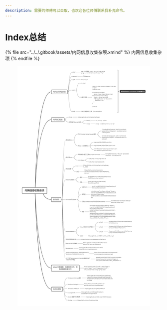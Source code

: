 ```yaml
---
description: 需要的师傅可以自取，也欢迎各位师傅联系我补充命令。
---
```


# Index总结

{% file src="../../.gitbook/assets/内网信息收集杂项.xmind" %}
内网信息收集杂项
{% endfile %}

<figure><img src="../../.gitbook/assets/内网信息收集杂项.png" alt=""><figcaption></figcaption></figure>
